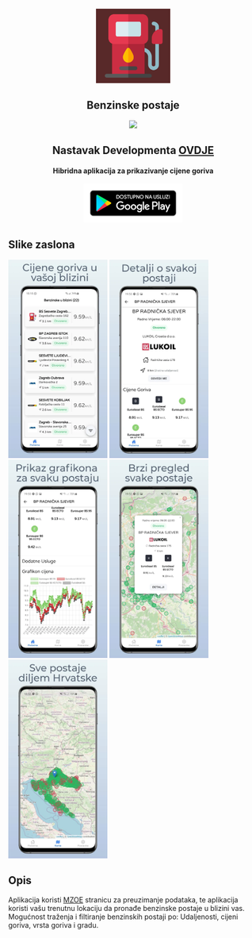 <p align="center"><a href="https://play.google.com/store/apps/details?id=stjepan.com.benz"><img src="assets/icon.png" width="150"></a></p> 
<h2 align="center"><b>Benzinske postaje</b></h2>
<p align="center"> <a href="https://github.com/Stipess1/Benzinske-postaje/releases" alt="GitHub release"><img src="https://img.shields.io/github/v/release/Stipess1/Benzinske-postaje" ></a></p>
<h2 align="center">Nastavak Developmenta <a href="https://github.com/Stipess1/benzinske_postaje_flutter">OVDJE</a></h2>
<h4 align="center">Hibridna aplikacija za prikazivanje cijene goriva</h4>
<p align="center"> <a href="https://play.google.com/store/apps/details?id=stjepan.com.benz" alt="Google play izdanje"> <img src="assets/google-play-badge.png" width="200"></a></p>

## Slike zaslona
[<img src="assets/slika1.jpg" width="200">](assets/slika1.jpg)
[<img src="assets/slika2.jpg" width="200">](assets/slika2.jpg)
[<img src="assets/slika3.jpg" width="200">](assets/slika3.jpg)
[<img src="assets/slika4.jpg" width="200">](assets/slika4.jpg)
[<img src="assets/slika5.jpg" width="200">](assets/slika5.jpg)


## Opis
Aplikacija koristi [MZOE](https://mzoe-gor.hr/) stranicu za preuzimanje podataka, te aplikacija koristi vašu trenutnu lokaciju da pronađe benzinske postaje u blizini vas. Mogućnost traženja i filtiranje benzinskih postaji po: Udaljenosti, cijeni goriva, vrsta goriva i gradu.
